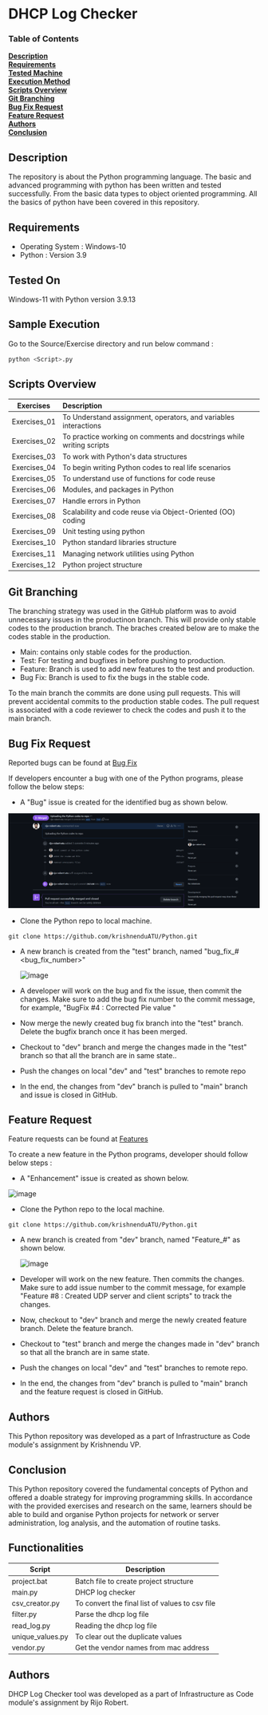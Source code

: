 # DHCP Log Checker

### Table of Contents
**[Description](#description)**<br>
**[Requirements](#requirements)**<br>
**[Tested Machine](#tested-on)**<br>
**[Execution Method](#sample-execution)**<br>
**[Scripts Overview](#overview)**<br>
**[Git Branching](#git-branching-strategy)**<br>
**[Bug Fix Request](#bug-fix-request)**<br>
**[Feature Request](#feature-request)**<br>
**[Authors](#authors)**<br>
**[Conclusion](#conclusion)**<br>

## Description
The repository is about the Python programming language. The basic and advanced programming with python has been written and tested successfully. From the basic data types to object oriented programming. All the basics of python have been covered in this repository.

## Requirements
- Operating System :  Windows-10
- Python :   Version 3.9

## Tested On
Windows-11 with Python version 3.9.13

## Sample Execution
Go to the Source/Exercise directory and run below command :

```python
python <Script>.py
```
## Scripts Overview

| Exercises   |      Description     | 
|----------| :---------------|
| Exercises_01 | To Understand assignment, operators, and variables interactions   | 
| Exercises_02 | To practice working on comments and docstrings while writing scripts   | 
| Exercises_03 | To work with Python's data structures |
| Exercises_04 | To begin writing Python codes to real life scenarios | 
| Exercises_05 | To understand use of functions for code reuse | 
| Exercises_06 | Modules, and packages in Python| 
| Exercises_07 | Handle errors in Python |
| Exercises_08 | Scalability and code reuse via Object-Oriented (OO) coding | 
| Exercises_09 | Unit testing using python | 
| Exercises_10 | Python standard libraries structure  |
| Exercises_11 | Managing network utilities using Python  | 
| Exercises_12 | Python project structure  |

## Git Branching

The branching strategy was used in the GitHub platform was to avoid unnecessary issues in the productinon branch. This will provide only stable codes to the production branch. The braches created below are to make the codes stable in the production.

- Main: contains only stable codes for the production.
- Test:  For testing and bugfixes in before pushing to production.
- Feature: Branch is used to add new features to the test and production.
- Bug Fix: Branch is used to fix the bugs in the stable code.

To the main branch the commits are done using pull requests. This will prevent accidental commits to the production stable codes. The pull request is associated with a code reviewer to check the codes and push it to the main branch.

## Bug Fix Request

Reported bugs can be found at [Bug Fix](https://github.com/rijo-robert-atu/Python/blob/c1458a959f2c2a9eea0ea451f1203dcd97adae21/Documentation/Pull%20request%20for%20feature%20branch.png)  

If developers encounter a bug with one of the Python programs, please follow the below steps:
- A "Bug" issue is created for the identified bug as shown below.

![image](https://github.com/rijo-robert-atu/Python/blob/c1458a959f2c2a9eea0ea451f1203dcd97adae21/Documentation/Pull%20request%20for%20feature%20branch.png)

- Clone the Python repo to local machine.


```
git clone https://github.com/krishnenduATU/Python.git
``` 

- A new branch is created from the "test" branch, named "bug_fix_#<bug_fix_number>"
  
  ![image](https://user-images.githubusercontent.com/119352610/209512959-1c818968-b75a-4623-8da4-0d8ba7fb0074.png)

- A developer will work on the bug and fix the issue, then commit the changes. Make sure to add the bug fix number to the commit message, for example, "BugFix #4 : Corrected Pie value "
- Now merge the newly created bug fix branch into the "test" branch. Delete the bugfix branch once it has been merged.
- Checkout to "dev" branch and merge the changes made in the "test" branch so that all the branch are in same state..
- Push the changes on local "dev" and "test" branches to remote repo 
- In the end, the changes from "dev" branch is pulled to "main" branch and issue is closed in GitHub.
 
## Feature Request

Feature requests can be found at [Features](https://github.com/rijo-robert-atu/Python/blob/c1458a959f2c2a9eea0ea451f1203dcd97adae21/Documentation/Pull%20request%20for%20feature%20branch.png)

To create a new feature in the Python programs, developer should follow below steps :

- A "Enhancement" issue is created as shown below.

![image](https://user-images.githubusercontent.com/119352610/209514336-9782f35b-9747-4cbf-8f4e-07a7eddee361.png)

- Clone the Python repo to the local machine.
```
git clone https://github.com/krishnenduATU/Python.git
``` 

- A new branch is created from "dev" branch, named "Feature_#<issue number>" as shown below.  

  ![image](https://user-images.githubusercontent.com/119352610/209512959-1c818968-b75a-4623-8da4-0d8ba7fb0074.png)
  
- Developer will work on the new feature. Then commits the changes. Make sure to add issue number to the commit message, for example "Feature #8 : Created UDP server and client scripts" to track the changes.
- Now, checkout to "dev" branch and merge the newly created feature branch. Delete the feature branch.
- Checkout to "test" branch and merge the changes made in "dev" branch so that all the branch are in same state.
- Push the changes on local "dev" and "test" branches to remote repo.
- In the end, the changes from "dev" branch is pulled to "main" branch and the feature request is closed in GitHub.

## Authors

This Python repository was developed as a part of Infrastructure as Code module's assignment by Krishnendu VP.  

## Conclusion

This Python repository covered the fundamental concepts of Python and offered a doable strategy for improving programming skills. In accordance with the provided exercises and research on the same, learners should be able to build and organise Python projects for network or server administration, log analysis, and the automation of routine tasks.




## Functionalities
| Script | Description |
| ----------- | ----------- |
| project.bat | Batch file to create project structure |
| main.py | DHCP log checker |
| csv_creator.py | To convert the final list of values to csv file |
| filter.py | Parse the dhcp log file |
| read_log.py | Reading the dhcp log file |
| unique_values.py | To clear out the duplicate values |
| vendor.py | Get the vendor names from mac address |

## Authors
DHCP Log Checker tool was developed as a part of Infrastructure as Code module's assignment by Rijo Robert.